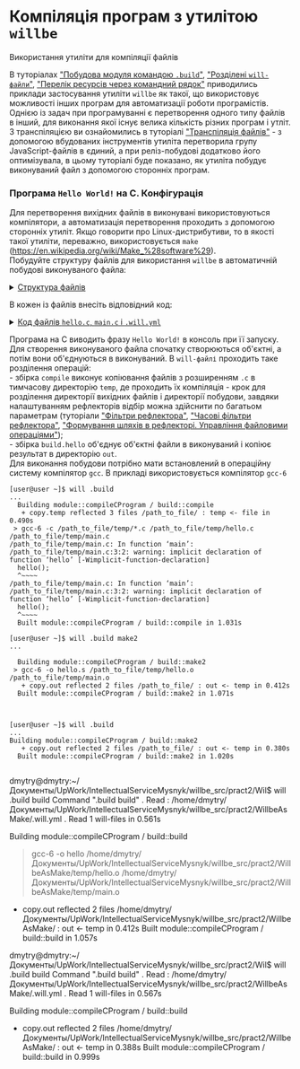 # Компіляція програм з утилітою `willbe`

Використання утиліти для компіляції файлів

В туторіалах ["Побудова модуля командою `.build`"](ModuleCreationByBuild.md), ["Розділені `will-файли`"](SplitWillFile.md), ["Перелік ресурсів через командний рядок"](HowToList.md) приводились приклади застосування утиліти `willbe` як такої, що використовує можливості інших програм для автоматизації роботи програмістів.  
Однією із задач при програмуванні є перетворення одного типу файлів в інший, для виконання якої існує велика кількість різних програм і утліт. З транспіляцією ви ознайомились в туторіалі ["Транспіляція файлів"](TranspileStep.md) - з допомогою вбудованих інструментів утиліта перетворила групу JavaScript-файлів в єдиний, а при реліз-побудові додатково його оптимізувала, в цьому туторіалі буде показано, як утиліта побудує виконуваний файл з допомогою сторонніх програм.

### Програма `Hello World!` на C. Конфігурація  
Для перетворення вихідних файлів в виконувані використовуються компілятори, а автоматизація перетворення проходить з допомогою сторонніх утиліт. Якщо говорити про Linux-дистрибутиви, то в якості такої утиліти, переважно, використовується `make` (<https://en.wikipedia.org/wiki/Make_%28software%29>).  
Побудуйте структуру файлів для використання `willbe` в автоматичній побудові виконуваного файла:  

<details>
  <summary><u>Структура файлів</u></summary>

```
compileCProgram
        ├── file
        │     ├── hello.c
        │     └── main.c
        └── .will.yml

```

</details>

В кожен із файлів внесіть відповідний код:  

<details>
  <summary><u>Код файлів <code>hello.c</code>, <code>main.c</code> i <code>.will.yml</code></u></summary>
    
<p>Код <code>hello.c</code></p>

```c
#include <stdio.h>
void hello()
{
	printf("Hello World!\n");
}

```

<p>Код <code>main.c</code></p>

```c
int main()
{
	hello();
	return 0;
}

```

<p>Код <code>.will.yml</code></p>

```yaml
about :

  name : 'compileCProgram'
  description : 'To use willbe as make'
  version : 0.0.1

path :

  in : '.'
  out : 'out'
  file : 'file'
  temp : 'temp'

reflector :

  copy.temp :
    filePath :
      '*.c' : 1
      path::file : path::temp
  
  copy.out :
    filePath :
      '*.*' : 0
      path::temp : path::out
  
  compile :
    filePath :
      '*.c' : 1
    src :
      prefixPath : 'temp'

  build :
    filePath :
      '*.o' : 1
      '*.c' : 0
      path::temp : 1

step :

  compile :
    shell : gcc-6 -c {this::dst} {this::src}
    currentPath : path::temp
    forEachDst : compile
    upToDate : preserve
  
  build :
    shell : gcc-6 -o hello {this::src}
    currentPath : path::temp
    forEachDst : build
    upToDate : preserve

build :

  compile :
    criterion :
      default : 1
    steps :
      - step::copy.temp
      - step::compile

  build.hello :
    steps :
      - step::build
      - step::copy.out

```

</details>

Програма на С виводить фразу `Hello World!` в консоль при її запуску. Для створення виконуваного файла спочатку створюються об'єктні, а потім вони об'єднуються в виконуваний. В `will-файлі` проходить таке розділення операцій:  
\- збірка `compile` виконує копіювання файлів з розширенням `.c` в тимчасову директорію `temp`, де проходить їх компіляція - крок для розділення директорії вихідних файлів і директорії побудови, завдяки  налаштуванням рефлекторів відбір можна здійснити по багатьом параметрам (туторіали ["Фільтри рефлектора"](ReflectorFilters.md), ["Часові фільтри рефлектора"](ReflectorTimeFilters.md), ["Формування шляхів в рефлекторі. Управління файловими операціями"](ReflectorFSControl.md));  
\- збірка `build.hello` об'єднує об'єктні файли в виконуваний і копіює результат в директорію `out`.  
Для виконання побудови потрібно мати встановлений в операційну систему компілятор `gcc`. В прикладі використовується компілятор `gcc-6`


```
[user@user ~]$ will .build
...
  Building module::compileCProgram / build::compile
   + copy.temp reflected 3 files /path_to_file/ : temp <- file in 0.490s
 > gcc-6 -c /path_to_file/temp/*.c /path_to_file/temp/hello.c /path_to_file/temp/main.c
/path_to_file/temp/main.c: In function ‘main’:
/path_to_file/temp/main.c:3:2: warning: implicit declaration of function ‘hello’ [-Wimplicit-function-declaration]
  hello();
  ^~~~~
/path_to_file/temp/main.c: In function ‘main’:
/path_to_file/temp/main.c:3:2: warning: implicit declaration of function ‘hello’ [-Wimplicit-function-declaration]
  hello();
  ^~~~~
  Built module::compileCProgram / build::compile in 1.031s

[user@user ~]$ will .build make2
...

  Building module::compileCProgram / build::make2
 > gcc-6 -o hello.s /path_to_file/temp/hello.o /path_to_file/temp/main.o
   + copy.out reflected 2 files /path_to_file/ : out <- temp in 0.412s
  Built module::compileCProgram / build::make2 in 1.071s



[user@user ~]$ will .build
...
Building module::compileCProgram / build::make2
   + copy.out reflected 2 files /path_to_file/ : out <- temp in 0.380s
  Built module::compileCProgram / build::make2 in 1.020s
  
```

dmytry@dmytry:~/Документы/UpWork/IntellectualServiceMysnyk/willbe_src/pract2/Wil$ will .build build
Command ".build build"
 . Read : /home/dmytry/Документы/UpWork/IntellectualServiceMysnyk/willbe_src/pract2/WillbeAsMake/.will.yml
 . Read 1 will-files in 0.561s 

  Building module::compileCProgram / build::build
 > gcc-6 -o hello /home/dmytry/Документы/UpWork/IntellectualServiceMysnyk/willbe_src/pract2/WillbeAsMake/temp/hello.o /home/dmytry/Документы/UpWork/IntellectualServiceMysnyk/willbe_src/pract2/WillbeAsMake/temp/main.o
   + copy.out reflected 2 files /home/dmytry/Документы/UpWork/IntellectualServiceMysnyk/willbe_src/pract2/WillbeAsMake/ : out <- temp in 0.412s
  Built module::compileCProgram / build::build in 1.057s

dmytry@dmytry:~/Документы/UpWork/IntellectualServiceMysnyk/willbe_src/pract2/Wil$ will .build build
Command ".build build"
 . Read : /home/dmytry/Документы/UpWork/IntellectualServiceMysnyk/willbe_src/pract2/WillbeAsMake/.will.yml
 . Read 1 will-files in 0.567s 

  Building module::compileCProgram / build::build
   + copy.out reflected 2 files /home/dmytry/Документы/UpWork/IntellectualServiceMysnyk/willbe_src/pract2/WillbeAsMake/ : out <- temp in 0.388s
  Built module::compileCProgram / build::build in 0.999s


